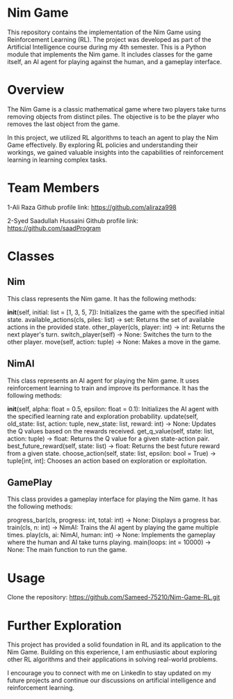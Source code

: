 # Nim Game

This repository contains the implementation of the Nim Game using Reinforcement Learning (RL). The project was developed as part of the Artificial Intelligence course during my 4th semester.
This is a Python module that implements the Nim game. It includes classes for the game itself, an AI agent for playing against the human, and a gameplay interface.

# Overview
The Nim Game is a classic mathematical game where two players take turns removing objects from distinct piles. The objective is to be the player who removes the last object from the game.

In this project, we utilized RL algorithms to teach an agent to play the Nim Game effectively. By exploring RL policies and understanding their workings, we gained valuable insights into the capabilities of reinforcement learning in learning complex tasks.

# Team Members
1-Ali Raza Github profile link: https://github.com/aliraza998

2-Syed Saadullah Hussaini Github profile link: https://github.com/saadProgram


# Classes
## Nim
This class represents the Nim game. It has the following methods:

__init__(self, initial: list = [1, 3, 5, 7]): Initializes the game with the specified initial state.
available_actions(cls, piles: list) -> set: Returns the set of available actions in the provided state.
other_player(cls, player: int) -> int: Returns the next player's turn.
switch_player(self) -> None: Switches the turn to the other player.
move(self, action: tuple) -> None: Makes a move in the game.


## NimAI
This class represents an AI agent for playing the Nim game. It uses reinforcement learning to train and improve its performance. It has the following methods:

__init__(self, alpha: float = 0.5, epsilon: float = 0.1): Initializes the AI agent with the specified learning rate and exploration probability.
update(self, old_state: list, action: tuple, new_state: list, reward: int) -> None: Updates the Q values based on the rewards received.
get_q_value(self, state: list, action: tuple) -> float: Returns the Q value for a given state-action pair.
best_future_reward(self, state: list) -> float: Returns the best future reward from a given state.
choose_action(self, state: list, epsilon: bool = True) -> tuple[int, int]: Chooses an action based on exploration or exploitation.


## GamePlay
This class provides a gameplay interface for playing the Nim game. It has the following methods:

progress_bar(cls, progress: int, total: int) -> None: Displays a progress bar.
train(cls, n: int) -> NimAI: Trains the AI agent by playing the game multiple times.
play(cls, ai: NimAI, human: int) -> None: Implements the gameplay where the human and AI take turns playing.
main(loops: int = 10000) -> None: The main function to run the game.

# Usage
Clone the repository: https://github.com/Sameed-75210/Nim-Game-RL.git

# Further Exploration
This project has provided a solid foundation in RL and its application to the Nim Game. Building on this experience, I am enthusiastic about exploring other RL algorithms and their applications in solving real-world problems.

I encourage you to connect with me on LinkedIn to stay updated on my future projects and continue our discussions on artificial intelligence and reinforcement learning.


